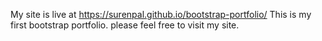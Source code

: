 My site is live at https://surenpal.github.io/bootstrap-portfolio/
This is my first bootstrap portfolio. please feel free to visit my site.
